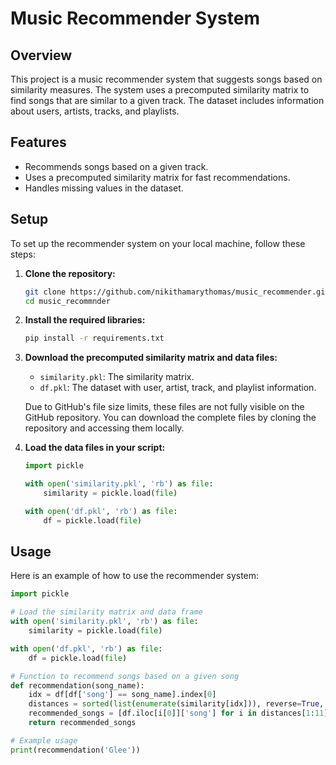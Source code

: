 # Music Recommender System

## Overview

This project is a music recommender system that suggests songs based on similarity measures. The system uses a precomputed similarity matrix to find songs that are similar to a given track. The dataset includes information about users, artists, tracks, and playlists.

## Features

- Recommends songs based on a given track.
- Uses a precomputed similarity matrix for fast recommendations.
- Handles missing values in the dataset.

## Setup

To set up the recommender system on your local machine, follow these steps:

1. **Clone the repository:**

    ```sh
    git clone https://github.com/nikithamarythomas/music_recommender.git
    cd music_recommnder
    ```

2. **Install the required libraries:**

    ```sh
    pip install -r requirements.txt
    ```

3. **Download the precomputed similarity matrix and data files:**

    - `similarity.pkl`: The similarity matrix.
    - `df.pkl`: The dataset with user, artist, track, and playlist information.

    Due to GitHub's file size limits, these files are not fully visible on the GitHub repository. You can download the complete files by cloning the repository and accessing them locally.

4. **Load the data files in your script:**

    ```python
    import pickle

    with open('similarity.pkl', 'rb') as file:
        similarity = pickle.load(file)

    with open('df.pkl', 'rb') as file:
        df = pickle.load(file)
    ```

## Usage

Here is an example of how to use the recommender system:

```python
import pickle

# Load the similarity matrix and data frame
with open('similarity.pkl', 'rb') as file:
    similarity = pickle.load(file)

with open('df.pkl', 'rb') as file:
    df = pickle.load(file)

# Function to recommend songs based on a given song
def recommendation(song_name):
    idx = df[df['song'] == song_name].index[0]
    distances = sorted(list(enumerate(similarity[idx])), reverse=True, key=lambda x: x[1])
    recommended_songs = [df.iloc[i[0]]['song'] for i in distances[1:11]]
    return recommended_songs

# Example usage
print(recommendation('Glee'))
